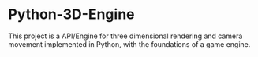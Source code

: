 # Python-3D-Engine
This project is a API/Engine for three dimensional rendering and camera movement implemented in Python, with the foundations of a game engine.
